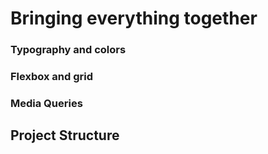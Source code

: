 # Bringing everything together

### Typography and colors

### Flexbox and grid

### Media Queries

## Project Structure

